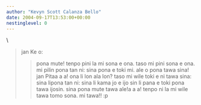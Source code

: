```yaml
---
author: "Kevyn Scott Calanza Bello"
date: 2004-09-17T13:53:00+00:00
nestinglevel: 0
---
```

\
> jan Ke o:
>> pona mute!
>> tenpo pini la mi sona e ona. taso mi pini sona e ona. mi pilin pona
> tan ni: sina pona e toki mi.
>> ale o pona tawa sina!
>> jan Pitaa a a! ona li lon ala lon? taso mi wile toki e ni tawa sina: sina lipona tan ni: sina li kama jo e ijo sin li pana e toki pona tawa ijosin. sina pona mute tawa ale!a a a! tenpo ni la mi wile tawa tomo sona. mi tawa!! :p
